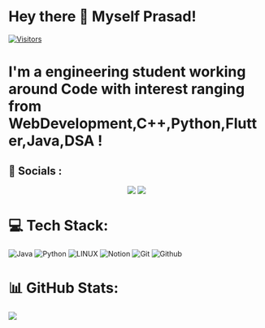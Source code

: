 

# Hey there 👋 Myself  **Prasad**!




[![Visitors](https://api.visitorbadge.io/api/visitors?path=ranjan2829&labelColor=%2337d67a&countColor=%23f47373)](https://visitorbadge.io/status?path=ranjan2829)









 # I'm a engineering student working  around **Code** with interest ranging from WebDevelopment,C++,Python,Flutter,Java,DSA !


## 🚀 **Socials  :**
<p align = "center">
    <a href= "https://twitter.com/prasadtwts"><img src= "https://img.shields.io/badge/Twitter-1DA1F2?style=for-the-badge&logo=twitter&logoColor=white"/></a>
    <a href = "https://www.linkedin.com/in/prasad-ware-b08917210/"><img src= "https://img.shields.io/badge/LinkedIn-0077B5?style=for-the-badge&logo=linkedin&logoColor=white"/></a>

</p>





# 💻 Tech Stack:
![Java](https://img.shields.io/badge/java-%23ED8B00.svg?style=for-the-badge&logo=java&logoColor=white) 
![Python](https://img.shields.io/badge/python-3670A0?style=for-the-badge&logo=python&logoColor=ffdd54) 
![LINUX](https://img.shields.io/badge/Linux-FCC624?style=for-the-badge&logo=linux&logoColor=black) ![Notion](https://img.shields.io/badge/Notion-%23000000.svg?style=for-the-badge&logo=notion&logoColor=white) 
![Git](https://img.shields.io/badge/-git-F1502F?style=for-the-badge&logo=git&logoColor=white)
![Github](https://img.shields.io/badge/GitHub-100000?style=flat&logo=github&logoColor=white)

# 📊 GitHub Stats:

![](https://github-readme-streak-stats.herokuapp.com/?user=prasad-d-ware&theme=dark&hide_border=false)

